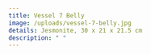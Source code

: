```yaml
---
title: Vessel 7 Belly
image: /uploads/vessel-7-belly.jpg
details: Jesmonite, 30 x 21 x 21.5 cm
description: " "
---
```

